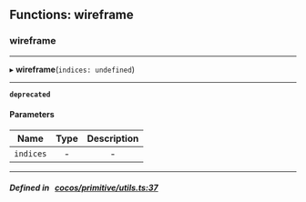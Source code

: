 ## Functions: wireframe

### wireframe


___
▸ **wireframe**(`indices: undefined`)
___


**`deprecated`** 




#### Parameters

| Name | Type | Description |
| :------: | :------: | :------: |
| `indices` | - | - |

___


##### Defined in &nbsp;   [cocos/primitive/utils.ts:37](https://github.com/cocos-creator/engine/blob/c7bf6b8a9/cocos/primitive/utils.ts#L37)&nbsp;
